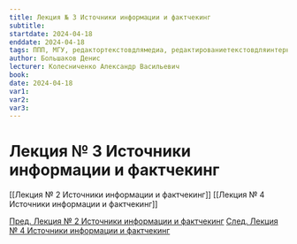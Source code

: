 ```yaml
---
title: Лекция № 3 Источники информации и фактчекинг
subtitle:
startdate: 2024-04-18
enddate: 2024-04-18
tags: ППП, МГУ, редактортекстовдлямедиа, редактированиетекстовдляинтернетмедиа
author: Большаков Денис
lecturer: Колесниченко Александр Васильевич
book:
date: 2024-04-18
var1:
var2:
var3:
---
```

# Лекция № 3 Источники информации и фактчекинг





[[Лекция № 2 Источники информации и фактчекинг]] [[Лекция № 4 Источники информации и фактчекинг]]


[Пред. Лекция № 2 Источники информации и фактчекинг](https://github.com/denisbolshakoff/MSU/blob/main/Источники%20информации%20и%20фактчекинг/Лекция%20№%202%20Источники%20информации%20и%20фактчекинг.md)
[След. Лекция № 4 Источники информации и фактчекинг](https://github.com/denisbolshakoff/MSU/blob/main/Источники%20информации%20и%20фактчекинг/Лекция%20№%204%20Источники%20информации%20и%20фактчекинг.md)